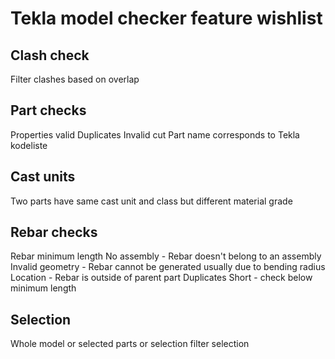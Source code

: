# Tekla model checker feature wishlist

## Clash check
Filter clashes based on overlap

## Part checks
Properties valid
Duplicates
Invalid cut
Part name corresponds to Tekla kodeliste

## Cast units
Two parts have same cast unit and class but different material grade


## Rebar checks
Rebar minimum length
No assembly - Rebar doesn't belong to an assembly
Invalid geometry - Rebar cannot be generated usually due to bending radius
Location - Rebar is outside of parent part
Duplicates
Short - check below minimum length

## Selection
Whole model or selected parts or selection filter selection